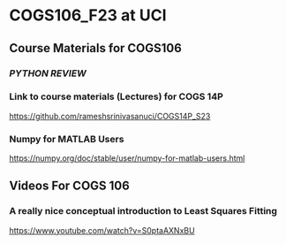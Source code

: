 # COGS106_F23 at UCI 
## Course Materials for COGS106 

### ***PYTHON REVIEW*** 

### **Link to course materials (Lectures) for COGS 14P** 

https://github.com/rameshsrinivasanuci/COGS14P_S23

### **Numpy for MATLAB Users**

https://numpy.org/doc/stable/user/numpy-for-matlab-users.html

## Videos For COGS 106 

### A really nice conceptual introduction to Least Squares Fitting 

https://www.youtube.com/watch?v=S0ptaAXNxBU
